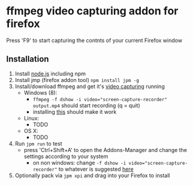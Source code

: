 # ffmpeg video capturing addon for firefox

Press 'F9' to start capturing the contnts of your current Firefox window

## Installation

1. Install [node.js](https://nodejs.org/download/) including npm
2. Install jmp (firefox addon tool) `npm install jpm -g`
3. Install/download ffmpeg and get it's [video capturing](https://trac.ffmpeg.org/wiki/Capture/Desktop) running
	- Windows (8):
		- `ffmpeg -f dshow -i video="screen-capture-recorder" output.mp4` should start recording (q = quit)
		- installing [this](http://heanet.dl.sourceforge.net/project/screencapturer/Setup%20Screen%20Capturer%20Recorder%20v0.12.8.exe) should make it work
	- Linux:
		- TODO
	- OS X:
		- TODO
4. Run `jpm run` to test
	- press 'Ctrl+Shift+A' to open the Addons-Manager and change the settings according to your system
		- on non windows: change `-f dshow -i video="screen-capture-recorder"` to whatever is suggested [here](https://trac.ffmpeg.org/wiki/Capture/Desktop)
5. Optionally pack via `jpm xpi` and drag into your Firefox to install
